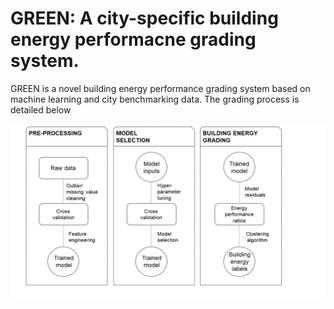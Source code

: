 # GREEN: A city-specific building energy performacne grading system.

GREEN is a novel building energy performance grading system based on machine learning and city benchmarking data. The grading process is detailed below

![alt text](data/green_methodology.png)
